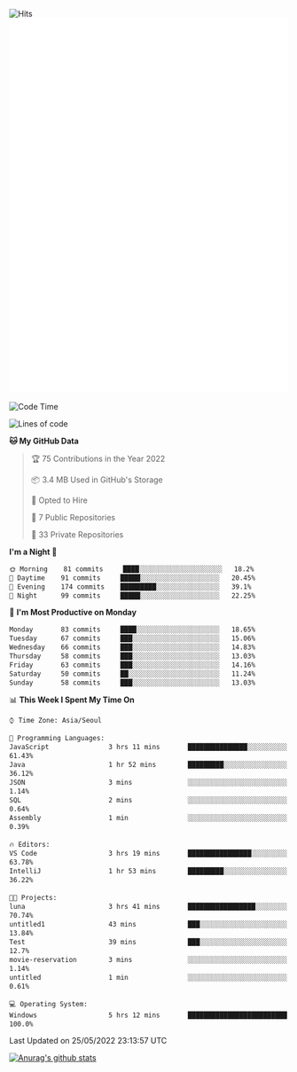 ![Hits](https://hits.seeyoufarm.com/api/count/incr/badge.svg?url=https%3A%2F%2Fgithub.com%2Fkokose1234&count_bg=%2379C83D&title_bg=%23555555&icon=apple.svg&icon_color=%23E7E7E7&title=hits&edge_flat=false)
<br/>
![Metrics](https://github.com/kokose1234/kokose1234/blob/main/github-metrics.svg)

<!--START_SECTION:waka-->
![Code Time](http://img.shields.io/badge/Code%20Time-645%20hrs%2019%20mins-blue)

![Lines of code](https://img.shields.io/badge/From%20Hello%20World%20I%27ve%20Written-2%20Million%20lines%20of%20code-blue)

**🐱 My GitHub Data** 

> 🏆 75 Contributions in the Year 2022
 > 
> 📦 3.4 MB Used in GitHub's Storage 
 > 
> 💼 Opted to Hire
 > 
> 📜 7 Public Repositories 
 > 
> 🔑 33 Private Repositories  
 > 
**I'm a Night 🦉** 

```text
🌞 Morning    81 commits     ████░░░░░░░░░░░░░░░░░░░░░   18.2% 
🌆 Daytime    91 commits     █████░░░░░░░░░░░░░░░░░░░░   20.45% 
🌃 Evening    174 commits    █████████░░░░░░░░░░░░░░░░   39.1% 
🌙 Night      99 commits     █████░░░░░░░░░░░░░░░░░░░░   22.25%

```
📅 **I'm Most Productive on Monday** 

```text
Monday       83 commits     ████░░░░░░░░░░░░░░░░░░░░░   18.65% 
Tuesday      67 commits     ███░░░░░░░░░░░░░░░░░░░░░░   15.06% 
Wednesday    66 commits     ███░░░░░░░░░░░░░░░░░░░░░░   14.83% 
Thursday     58 commits     ███░░░░░░░░░░░░░░░░░░░░░░   13.03% 
Friday       63 commits     ███░░░░░░░░░░░░░░░░░░░░░░   14.16% 
Saturday     50 commits     ██░░░░░░░░░░░░░░░░░░░░░░░   11.24% 
Sunday       58 commits     ███░░░░░░░░░░░░░░░░░░░░░░   13.03%

```


📊 **This Week I Spent My Time On** 

```text
⌚︎ Time Zone: Asia/Seoul

💬 Programming Languages: 
JavaScript               3 hrs 11 mins       ███████████████░░░░░░░░░░   61.43% 
Java                     1 hr 52 mins        █████████░░░░░░░░░░░░░░░░   36.12% 
JSON                     3 mins              ░░░░░░░░░░░░░░░░░░░░░░░░░   1.14% 
SQL                      2 mins              ░░░░░░░░░░░░░░░░░░░░░░░░░   0.64% 
Assembly                 1 min               ░░░░░░░░░░░░░░░░░░░░░░░░░   0.39%

🔥 Editors: 
VS Code                  3 hrs 19 mins       ████████████████░░░░░░░░░   63.78% 
IntelliJ                 1 hr 53 mins        █████████░░░░░░░░░░░░░░░░   36.22%

🐱‍💻 Projects: 
luna                     3 hrs 41 mins       █████████████████░░░░░░░░   70.74% 
untitled1                43 mins             ███░░░░░░░░░░░░░░░░░░░░░░   13.84% 
Test                     39 mins             ███░░░░░░░░░░░░░░░░░░░░░░   12.7% 
movie-reservation        3 mins              ░░░░░░░░░░░░░░░░░░░░░░░░░   1.14% 
untitled                 1 min               ░░░░░░░░░░░░░░░░░░░░░░░░░   0.61%

💻 Operating System: 
Windows                  5 hrs 12 mins       █████████████████████████   100.0%

```


 Last Updated on 25/05/2022 23:13:57 UTC
<!--END_SECTION:waka-->

[![Anurag's github stats](https://github-readme-stats.vercel.app/api?username=kokose1234&theme=dracula)](https://github.com/anuraghazra/github-readme-stats)



	
